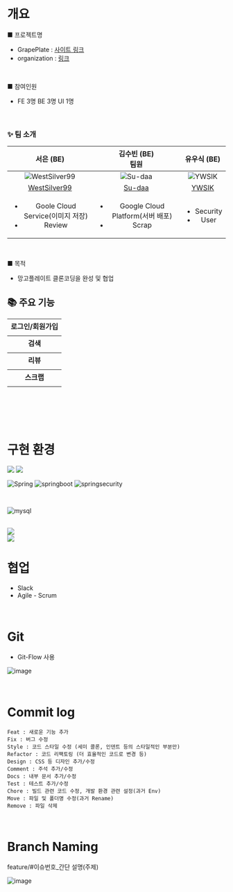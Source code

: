 # 개요

■ 프로젝트명

- GrapePlate : [사이트 링크]()
- organization : [링크](https://github.com/GDSC-Team-4)

<br>

■ 참여인원

- FE 3명 BE 3명 UI 1명

<br>

### ✨ 팀 소개

|                                             서은 (BE) <br>                                             |                                                김수빈 (BE) <br> 팀원                                                 |                     유우식 (BE) <br>                     |
:-----------------------------------------------------------------------------------------------------------: | :------------------------------------------------------------------------------------------------------------------: | :-----------------------------------------------------------: 
|                            ![WestSilver99](https://avatars.githubusercontent.com/WestSilver99)                            |                             ![Su-daa](https://avatars.githubusercontent.com/Su-daa)                              | ![YWSIK](https://avatars.githubusercontent.com/YWSIK) |
|                                      [WestSilver99](https://github.com/WestSilver99)                                      |                                       [Su-daa](https://github.com/Su-daa)                                        |           [YWSIK](https://github.com/YWSIK)            |
| <ul><li>Goole Cloud Service(이미지 저장)</li><li>Review</li></ul> | <ul><li>Google Cloud Platform(서버 배포)</li><li>Scrap</li></ul> | <ul><li>Security</li><li>User</li></ul> |


<br>

■ 목적

- 망고플레이트 클론코딩을 완성 및 협업

## 📚 주요 기능

<div align="center">
  <table>
    <tr align="center">
      <th>로그인/회원가입</th>
    </tr>
    <tr>      
      <td><img src=></td>  
    </tr>    
        <tr align="center">
      <th>검색</th>       
    </tr>
    <tr>      
      <td><img src=></td>     
    </tr>    
            <tr align="center">
      <th>리뷰</th>
    </tr>
    <tr>      
      <td><img src=></td>
    </tr> 
                <tr align="center">
      <th>스크랩</th>    
    </tr>
    <tr>      
      <td><img src=></td>     
    </tr> 
  </table>
</div>

</br>
</br>

<br/>




<br/>

# 구현 환경


<img src="https://img.shields.io/badge/java-007396?style=for-the-badge&logo=java&logoColor=white"> 
<img src="https://img.shields.io/badge/gradle-007396?style=for-the-badge&logo=gradle&logoColor=#02303A"> 

<br/>


![Spring](https://img.shields.io/badge/spring-6DB33F?style=for-the-badge&logo=spring&logoColor=white)
![springboot](https://img.shields.io/badge/springboot-6DB33F.svg?style=for-the-badge&logo=springboot&logoColor=white)
![springsecurity](https://img.shields.io/badge/springsecurity-6DB33F.svg?style=for-the-badge&logo=springsecurity&logoColor=white)


<br/>

![mysql](https://img.shields.io/badge/mysql-4479A1.svg?style=for-the-badge&logo=mysql&logoColor=white)

<br/>

 <img src="https://img.shields.io/badge/googlecloudstorage-AECBFA?style=for-the-badge&logo=googlecloud&logoColor=white"/>

<br/>

 <img src="https://img.shields.io/badge/googlecloud-4285F4?style=for-the-badge&logo=googlecloud&logoColor=white"/>

<br/>


# 협업

- Slack
- Agile - Scrum

<br/>

# Git

- Git-Flow 사용
  
![image](https://github.com/TR1LL1ON/TR1LL1ON_BE/assets/108813475/7ab6a8d8-5bad-41f3-9ecf-e6391c80f3f5)


<br/>

# Commit log

```
Feat : 새로운 기능 추가
Fix : 버그 수정
Style : 코드 스타일 수정 (세미 콜론, 인덴트 등의 스타일적인 부분만)
Refactor : 코드 리팩토링 (더 효율적인 코드로 변경 등)
Design : CSS 등 디자인 추가/수정
Comment : 주석 추가/수정
Docs : 내부 문서 추가/수정
Test : 테스트 추가/수정
Chore : 빌드 관련 코드 수정, 개발 환경 관련 설정(과거 Env)
Move : 파일 및 폴더명 수정(과거 Rename)
Remove : 파일 삭제
```
<br/>

# Branch Naming

feature/#이슈번호_간단 설명(주제)

![image](https://github.com/GDSC-Team-4/Mango_Back/assets/108813475/ea929b0c-58d8-40ed-bbb7-74861edc5b45)








